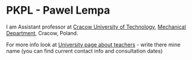 PKPL - Pawel Lempa
==============

I am Assistant professor at [Cracow University of Technology](https://www.pk.edu.pl/), [Mechanical Department](https://mech.pk.edu.pl/), Cracow, Poland.

For more info look at [University page about teachers](https://spispracownikow.pk.edu.pl/) - write there mine name (you can find current contact info and consultation dates)
